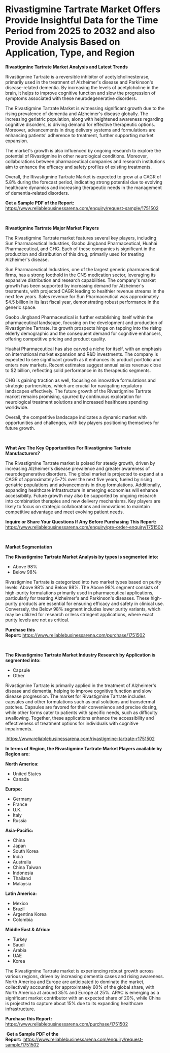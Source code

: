 <p><h1>Rivastigmine Tartrate Market Offers Provide Insightful Data for the Time Period from 2025 to 2032 and also Provide Analysis Based on Application, Type, and Region</h1></p><p><strong>Rivastigmine Tartrate Market Analysis and Latest Trends</strong></p>
<p><p>Rivastigmine Tartrate is a reversible inhibitor of acetylcholinesterase, primarily used in the treatment of Alzheimer's disease and Parkinson's disease-related dementia. By increasing the levels of acetylcholine in the brain, it helps to improve cognitive function and slow the progression of symptoms associated with these neurodegenerative disorders. </p><p>The Rivastigmine Tartrate Market is witnessing significant growth due to the rising prevalence of dementia and Alzheimer's disease globally. The increasing geriatric population, along with heightened awareness regarding cognitive disorders, is driving demand for effective therapeutic options. Moreover, advancements in drug delivery systems and formulations are enhancing patients' adherence to treatment, further supporting market expansion.</p><p>The market's growth is also influenced by ongoing research to explore the potential of Rivastigmine in other neurological conditions. Moreover, collaborations between pharmaceutical companies and research institutions aim to enhance the efficacy and safety profiles of existing treatments.</p><p>Overall, the Rivastigmine Tartrate Market is expected to grow at a CAGR of 5.8% during the forecast period, indicating strong potential due to evolving healthcare dynamics and increasing therapeutic needs in the management of dementia-related disorders.</p></p>
<p><strong>Get a Sample PDF of the Report:&nbsp;</strong> <a href="https://www.reliablebusinessarena.com/enquiry/request-sample/1751502?utm_campaign=2999&utm_medium=2&utm_source=Github&utm_content=ia&utm_term=19042025&utm_id=rivastigmine-tartrate">https://www.reliablebusinessarena.com/enquiry/request-sample/1751502</a></p>
<p>&nbsp;</p>
<p><strong>Rivastigmine Tartrate Major Market Players</strong></p>
<p><p>The Rivastigmine Tartrate market features several key players, including Sun Pharmaceutical Industries, Gaobo Jingband Pharmaceutical, Huahai Pharmaceutical, and CHG. Each of these companies is significant in the production and distribution of this drug, primarily used for treating Alzheimer's disease.</p><p>Sun Pharmaceutical Industries, one of the largest generic pharmaceutical firms, has a strong foothold in the CNS medication sector, leveraging its expansive distribution and research capabilities. The company's market growth has been supported by increasing demand for Alzheimer's treatments, with projected CAGR leading to healthier revenue streams in the next few years. Sales revenue for Sun Pharmaceutical was approximately $4.5 billion in its last fiscal year, demonstrating robust performance in the generic space.</p><p>Gaobo Jingband Pharmaceutical is further establishing itself within the pharmaceutical landscape, focusing on the development and production of Rivastigmine Tartrate. Its growth prospects hinge on tapping into the rising elderly demographic and the consequent demand for cognitive enhancers, offering competitive pricing and product quality.</p><p>Huahai Pharmaceutical has also carved a niche for itself, with an emphasis on international market expansion and R&D investments. The company is expected to see significant growth as it enhances its product portfolio and enters new markets. Recent estimates suggest annual sales revenue close to $2 billion, reflecting solid performance in its therapeutic segments.</p><p>CHG is gaining traction as well, focusing on innovative formulations and strategic partnerships, which are crucial for navigating regulatory landscapes effectively. The future growth of the Rivastigmine Tartrate market remains promising, spurred by continuous exploration for neurological treatment solutions and increased healthcare spending worldwide. </p><p>Overall, the competitive landscape indicates a dynamic market with opportunities and challenges, with key players positioning themselves for future growth.</p></p>
<p>&nbsp;</p>
<p><strong>What Are The Key Opportunities For Rivastigmine Tartrate Manufacturers?</strong></p>
<p><p>The Rivastigmine Tartrate market is poised for steady growth, driven by increasing Alzheimer's disease prevalence and greater awareness of neurodegenerative disorders. The global market is projected to expand at a CAGR of approximately 5-7% over the next five years, fueled by rising geriatric populations and advancements in drug formulations. Additionally, expanding healthcare infrastructure in emerging economies will enhance accessibility. Future growth may also be supported by ongoing research into combination therapies and new delivery mechanisms. Key players are likely to focus on strategic collaborations and innovations to maintain competitive advantage and meet evolving patient needs.</p></p>
<p><strong>Inquire or Share Your Questions If Any Before Purchasing This Report:</strong> <a href="https://www.reliablebusinessarena.com/enquiry/pre-order-enquiry/1751502?utm_campaign=2999&utm_medium=2&utm_source=Github&utm_content=ia&utm_term=19042025&utm_id=rivastigmine-tartrate">https://www.reliablebusinessarena.com/enquiry/pre-order-enquiry/1751502</a></p>
<p>&nbsp;</p>
<p><strong>Market Segmentation</strong></p>
<p><strong>The Rivastigmine Tartrate Market Analysis by types is segmented into:</strong></p>
<p><ul><li>Above 98%</li><li>Below 98%</li></ul></p>
<p><p>Rivastigmine Tartrate is categorized into two market types based on purity levels: Above 98% and Below 98%. The Above 98% segment consists of high-purity formulations primarily used in pharmaceutical applications, particularly for treating Alzheimer's and Parkinson's diseases. These high-purity products are essential for ensuring efficacy and safety in clinical use. Conversely, the Below 98% segment includes lower purity variants, which may be utilized for research or less stringent applications, where exact purity levels are not as critical.</p></p>
<p><strong>Purchase this Report:&nbsp;</strong><a href="https://www.reliablebusinessarena.com/purchase/1751502?utm_campaign=2999&utm_medium=2&utm_source=Github&utm_content=ia&utm_term=19042025&utm_id=rivastigmine-tartrate">https://www.reliablebusinessarena.com/purchase/1751502</a></p>
<p>&nbsp;</p>
<p><strong>The Rivastigmine Tartrate Market Industry Research by Application is segmented into:</strong></p>
<p><ul><li>Capsule</li><li>Other</li></ul></p>
<p><p>Rivastigmine Tartrate is primarily applied in the treatment of Alzheimer's disease and dementia, helping to improve cognitive function and slow disease progression. The market for Rivastigmine Tartrate includes capsules and other formulations such as oral solutions and transdermal patches. Capsules are favored for their convenience and precise dosing, while other forms cater to patients with specific needs, such as difficulty swallowing. Together, these applications enhance the accessibility and effectiveness of treatment options for individuals with cognitive impairments.</p></p>
<p><a href="https://www.reliablebusinessarena.com/rivastigmine-tartrate-r1751502?utm_campaign=2999&utm_medium=2&utm_source=Github&utm_content=ia&utm_term=19042025&utm_id=rivastigmine-tartrate">&nbsp;https://www.reliablebusinessarena.com/rivastigmine-tartrate-r1751502</a></p>
<p><strong>In terms of Region, the Rivastigmine Tartrate Market Players available by Region are:</strong></p>
<p>
    <p> <strong> North America: </strong>
        <ul>
            <li>United States</li>
            <li>Canada</li>
        </ul>
        </p> 
    <p> <strong> Europe: </strong>
        <ul>
            <li>Germany</li>
            <li>France</li>
            <li>U.K.</li>
            <li>Italy</li>
            <li>Russia</li>
        </ul>
        </p> 
    <p> <strong> Asia-Pacific: </strong>
        <ul>
            <li>China</li>
            <li>Japan</li>
            <li>South Korea</li>
            <li>India</li>
            <li>Australia</li>
            <li>China Taiwan</li>
            <li>Indonesia</li>
            <li>Thailand</li>
            <li>Malaysia</li>
        </ul>
        </p> 
    <p> <strong> Latin America: </strong>
        <ul>
            <li>Mexico</li>
            <li>Brazil</li>
            <li>Argentina Korea</li>
            <li>Colombia</li>
        </ul>
        </p> 
    <p> <strong> Middle East & Africa: </strong>
        <ul>
            <li>Turkey</li>
            <li>Saudi</li>
            <li>Arabia</li>
            <li>UAE</li>
            <li>Korea</li>
        </ul>
    </p>
    </p>
<p><p>The Rivastigmine Tartrate market is experiencing robust growth across various regions, driven by increasing dementia cases and rising awareness. North America and Europe are anticipated to dominate the market, collectively accounting for approximately 60% of the global share, with North America at around 35% and Europe at 25%. APAC is emerging as a significant market contributor with an expected share of 20%, while China is projected to capture about 15% due to its expanding healthcare infrastructure.</p></p>
<p><strong>Purchase this Report: </strong><a href="https://www.reliablebusinessarena.com/purchase/1751502?utm_campaign=2999&utm_medium=2&utm_source=Github&utm_content=ia&utm_term=19042025&utm_id=rivastigmine-tartrate">https://www.reliablebusinessarena.com/purchase/1751502</a></p>
<p>&nbsp;<strong>Get a Sample PDF of the Report:&nbsp;&nbsp;</strong><a href="https://www.reliablebusinessarena.com/enquiry/request-sample/1751502?utm_campaign=2999&utm_medium=2&utm_source=Github&utm_content=ia&utm_term=19042025&utm_id=rivastigmine-tartrate">https://www.reliablebusinessarena.com/enquiry/request-sample/1751502</a></p>
<p><strong></strong></p>
<p><p></p><p></p><p></p></p>
